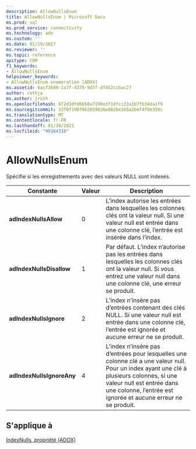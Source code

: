 ```yaml
---
description: AllowNullsEnum
title: AllowNullsEnum | Microsoft Docs
ms.prod: sql
ms.prod_service: connectivity
ms.technology: ado
ms.custom: ''
ms.date: 01/19/2017
ms.reviewer: ''
ms.topic: reference
apitype: COM
f1_keywords:
- AllowNullsEnum
helpviewer_keywords:
- AllowNullsEnum enumeration [ADOX]
ms.assetid: 6acf3689-1a7f-4379-9d7f-df452ccbac27
author: rothja
ms.author: jroth
ms.openlocfilehash: 872d3dfd6658a7190e3f18fcc23a1b7fb34da1f9
ms.sourcegitcommit: 33f0f190f962059826e002be165a2bef4f9e350c
ms.translationtype: MT
ms.contentlocale: fr-FR
ms.lasthandoff: 01/30/2021
ms.locfileid: "99164318"
---
```

# <a name="allownullsenum"></a>AllowNullsEnum
Spécifie si les enregistrements avec des valeurs NULL sont indexés.  
  
|Constante|Valeur|Description|  
|--------------|-----------|-----------------|  
|**adIndexNullsAllow**|0|L’index autorise les entrées dans lesquelles les colonnes clés ont la valeur null. Si une valeur null est entrée dans une colonne clé, l’entrée est insérée dans l’index.|  
|**adIndexNullsDisallow**|1|Par défaut. L’index n’autorise pas les entrées dans lesquelles les colonnes clés ont la valeur null. Si vous entrez une valeur null dans une colonne clé, une erreur se produit.|  
|**adIndexNullsIgnore**|2|L’index n’insère pas d’entrées contenant des clés NULL. Si une valeur null est entrée dans une colonne clé, l’entrée est ignorée et aucune erreur ne se produit.|  
|**adIndexNullsIgnoreAny**|4|L’index n’insère pas d’entrées pour lesquelles une colonne clé a une valeur null. Pour un index ayant une clé à plusieurs colonnes, si une valeur null est entrée dans une colonne, l’entrée est ignorée et aucune erreur ne se produit.|  
  
## <a name="applies-to"></a>S'applique à  
 [IndexNulls, propriété (ADOX)](./indexnulls-property-adox.md)